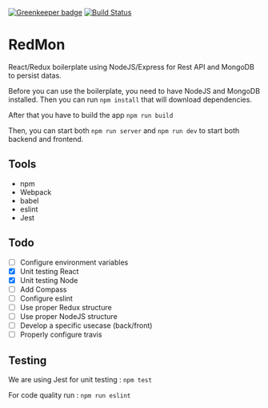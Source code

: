 [![Greenkeeper badge](https://badges.greenkeeper.io/nvana/RedMon.svg)](https://greenkeeper.io/)
[![Build Status](https://travis-ci.org/nvana/RedMon.svg?branch=master)](https://travis-ci.org/nvana/RedMon)

# RedMon

React/Redux boilerplate using NodeJS/Express for Rest API and MongoDB to persist datas.

Before you can use the boilerplate, you need to have NodeJS and MongoDB installed.
Then you can run 
`npm install`
that will download dependencies.

After that you have to build the app `npm run build`

Then, you can start both `npm run server` and `npm run dev` to start both backend and frontend.

## Tools
* npm
* Webpack
* babel
* eslint
* Jest

## Todo 
- [ ] Configure environment variables
- [X] Unit testing React
- [X] Unit testing Node
- [ ] Add Compass
- [ ] Configure eslint
- [ ] Use proper Redux structure
- [ ] Use proper NodeJS structure
- [ ] Develop a specific usecase (back/front)
- [ ] Properly configure travis

## Testing
We are using Jest for unit testing :
`npm test`

For code quality run :
`npm run eslint`
